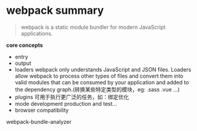 # webpack summary

> webpack is a static module bundler for modern JavaScript applications.

**core concepts**

- entry
- output
- loaders  webpack only understands JavaScript and JSON files. Loaders allow webpack to process other types of files and convert them into valid modules that can be consumed by your application and added to the dependency graph.(转换某些特定类型的模块，eg: .sass .vue ...)
- plugins 可用于执行更广泛的任务，如：绑定优化
- mode development production and test...
- browser compatibility


webpack-bundle-analyzer